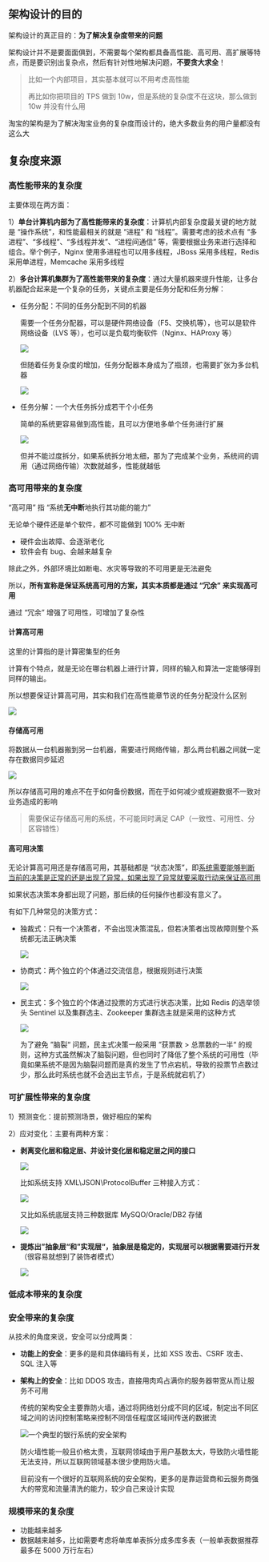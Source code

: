 ## 架构设计的目的

架构设计的真正目的：**为了解决复杂度带来的问题**

架构设计并不是要面面俱到，不需要每个架构都具备高性能、高可用、高扩展等特点，而是要识别出复杂点，然后有针对性地解决问题，**不要贪大求全**！

> 比如一个内部项目，其实基本就可以不用考虑高性能
>
> 再比如你把项目的 TPS 做到 10w，但是系统的复杂度不在这块，那么做到 10w 并没有什么用

淘宝的架构是为了解决淘宝业务的复杂度而设计的，绝大多数业务的用户量都没有这么大

## 复杂度来源

### 高性能带来的复杂度

主要体现在两方面：

1）**单台计算机内部为了高性能带来的复杂度**：计算机内部复杂度最关键的地方就是 “操作系统”，和性能最相关的就是 “进程” 和 “线程”。需要考虑的技术点有 “多进程”、“多线程”、“多线程并发”、“进程间通信” 等，需要根据业务来进行选择和组合。举个例子，Nginx 使用多进程也可以用多线程，JBoss 采用多线程，Redis 采用单进程，Memcache 采用多线程

2）**多台计算机集群为了高性能带来的复杂度**：通过大量机器来提升性能，让多台机器配合起来是一个复杂的任务，关键点主要是任务分配和任务分解：

- 任务分配：不同的任务分配到不同的机器

  需要一个任务分配器，可以是硬件网络设备（F5、交换机等），也可以是软件网络设备（LVS 等），也可以是负载均衡软件（Nginx、HAProxy 等）

  ![](https://cs-wiki.oss-cn-shanghai.aliyuncs.com/img/image-20221019173720760.png)

  但随着任务复杂度的增加，任务分配器本身成为了瓶颈，也需要扩张为多台机器

  ![](https://cs-wiki.oss-cn-shanghai.aliyuncs.com/img/image-20221019173604460.png)

- 任务分解：一个大任务拆分成若干个小任务

  简单的系统更容易做到高性能，且可以方便地多单个任务进行扩展

  ![](https://cs-wiki.oss-cn-shanghai.aliyuncs.com/img/image-20221019173749944.png)

  但并不能过度拆分，如果系统拆分地太细，那为了完成某个业务，系统间的调用（通过网络传输）次数就越多，性能就越低

### 高可用带来的复杂度

“高可用” 指 “系统**无中断**地执行其功能的能力”

无论单个硬件还是单个软件，都不可能做到 100% 无中断

- 硬件会出故障、会逐渐老化
- 软件会有 bug、会越来越复杂

除此之外，外部环境比如断电、水灾等导致的不可用更是无法避免

所以，**所有宣称是保证系统高可用的方案，其实本质都是通过 “冗余” 来实现高可用**

通过 “冗余” 增强了可用性，可增加了复杂性

#### 计算高可用

这里的计算指的是计算密集型的任务

计算有个特点，就是无论在哪台机器上进行计算，同样的输入和算法一定能够得到同样的输出。

所以想要保证计算高可用，其实和我们在高性能章节说的任务分配没什么区别

![](https://cs-wiki.oss-cn-shanghai.aliyuncs.com/img/image-20221019182546801.png)

#### 存储高可用

将数据从一台机器搬到另一台机器，需要进行网络传输，那么两台机器之间就一定存在数据同步延迟

![](https://cs-wiki.oss-cn-shanghai.aliyuncs.com/img/image-20221019182803748.png)

所以存储高可用的难点不在于如何备份数据，而在于如何减少或规避数据不一致对业务造成的影响

> 需要保证存储高可用的系统，不可能同时满足 CAP（一致性、可用性、分区容错性）

#### 高可用决策

无论计算高可用还是存储高可用，其基础都是 “状态决策”，即<u>系统需要能够判断当前的决策是正常的还是出现了异常，如果出现了异常就要采取行动来保证高可用</u>

如果状态决策本身都出现了问题，那后续的任何操作也都没有意义了。

有如下几种常见的决策方式：

- 独裁式：只有一个决策者，不会出现决策混乱，但若决策者出现故障则整个系统都无法正确决策

  ![](https://cs-wiki.oss-cn-shanghai.aliyuncs.com/img/image-20221019183555539.png)

- 协商式：两个独立的个体通过交流信息，根据规则进行决策

  ![](https://cs-wiki.oss-cn-shanghai.aliyuncs.com/img/image-20221019183814281.png)

- 民主式：多个独立的个体通过投票的方式进行状态决策，比如 Redis 的选举领头 Sentinel 以及集群选主、Zookeeper 集群选主就是采用的这种方式

  ![](https://cs-wiki.oss-cn-shanghai.aliyuncs.com/img/image-20221019183959949.png)

  为了避免 ”脑裂“ 问题，民主式决策一般采用 ”获票数 > 总票数的一半“ 的规则，这种方式虽然解决了脑裂问题，但也同时了降低了整个系统的可用性（毕竟如果系统不是因为脑裂问题而是真的发生了节点宕机，导致的投票节点数过少，那么此时系统也就不会选出主节点，于是系统就宕机了）

### 可扩展性带来的复杂度

1）预测变化：提前预测场景，做好相应的架构

2）应对变化：主要有两种方案：

- **剥离变化层和稳定层、并设计变化层和稳定层之间的接口**

  ![](https://cs-wiki.oss-cn-shanghai.aliyuncs.com/img/image-20221019184958336.png)

  比如系统支持 XML\JSON\ProtocolBuffer 三种接入方式：

  ![](https://cs-wiki.oss-cn-shanghai.aliyuncs.com/img/image-20221019185028316.png)

  又比如系统底层支持三种数据库 MySQO/Oracle/DB2 存储

  ![](https://cs-wiki.oss-cn-shanghai.aliyuncs.com/img/image-20221019185051705.png)

- **提炼出”抽象层“和”实现层“，抽象层是稳定的，实现层可以根据需要进行开发**（很容易就想到了装饰者模式）

  ![](https://cs-wiki.oss-cn-shanghai.aliyuncs.com/img/image-20221019185312887.png)

### 低成本带来的复杂度

### 安全带来的复杂度

从技术的角度来说，安全可以分成两类：

- **功能上的安全**：更多的是和具体编码有关，比如 XSS 攻击、CSRF 攻击、SQL 注入等

- **架构上的安全**：比如 DDOS 攻击，直接用肉鸡占满你的服务器带宽从而让服务不可用

  传统的架构安全主要靠防火墙，通过将网络划分成不同的区域，制定出不同区域之间的访问控制策略来控制不同信任程度区域间传送的数据流

  ![一个典型的银行系统的安全架构](https://cs-wiki.oss-cn-shanghai.aliyuncs.com/img/image-20221019185847419.png)

  防火墙性能一般且价格太贵，互联网领域由于用户基数太大，导致防火墙性能无法支持，所以互联网领域基本很少使用防火墙。

  目前没有一个很好的互联网系统的安全架构，更多的是靠运营商和云服务商强大的带宽和流量清洗的能力，较少自己来设计实现

### 规模带来的复杂度

- 功能越来越多
- 数据越来越多，比如需要考虑将单库单表拆分成多库多表（一般单表数据推荐最多在 5000 万行左右）